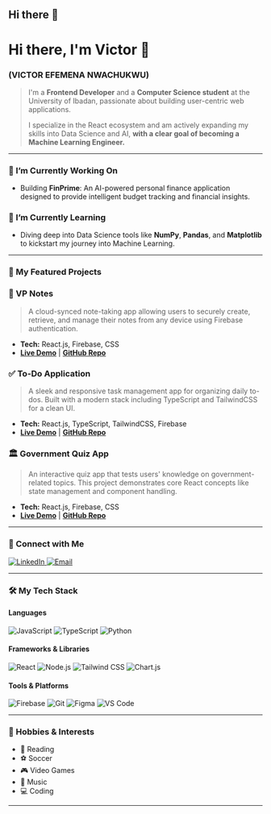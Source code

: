 ## Hi there 👋

# Hi there, I'm Victor 👋
### (VICTOR EFEMENA NWACHUKWU)

> I'm a **Frontend Developer** and a **Computer Science student** at the University of Ibadan, passionate about building user-centric web applications. 
>
> I specialize in the React ecosystem and am actively expanding my skills into Data Science and AI, **with a clear goal of becoming a Machine Learning Engineer.**

---

### 🔭 I’m Currently Working On

* Building **FinPrime**: An AI-powered personal finance application designed to provide intelligent budget tracking and financial insights.

### 🌱 I’m Currently Learning

* Diving deep into Data Science tools like **NumPy**, **Pandas**, and **Matplotlib** to kickstart my journey into Machine Learning.

---

### 🚀 My Featured Projects

### 📝 VP Notes
> A cloud-synced note-taking app allowing users to securely create, retrieve, and manage their notes from any device using Firebase authentication.
* **Tech:** React.js, Firebase, CSS
* [**Live Demo**](http://notes-app-vn01.firebaseapp.com/) | [**GitHub Repo**](https://github.com/DvectorPrime/notes-application)

### ✅ To-Do Application
> A sleek and responsive task management app for organizing daily to-dos. Built with a modern stack including TypeScript and TailwindCSS for a clean UI.
* **Tech:** React.js, TypeScript, TailwindCSS, Firebase
* [**Live Demo**](https://vptodo1.web.app/) | [**GitHub Repo**](https://github.com/DvectorPrime/todo-app)

### 🏛️ Government Quiz App
> An interactive quiz app that tests users' knowledge on government-related topics. This project demonstrates core React concepts like state management and component handling.
* **Tech:** React.js, Firebase, CSS
* [**Live Demo**](https://my-quiz-app-vnp01.web.app/) | [**GitHub Repo**](https://github.com/DvectorPrime/my-quiz-app)

---

### 💬 Connect with Me

<p align="left">
  <a href="https://www.linkedin.com/in/victor-nwachukwu-prime" target="_blank">
    <img src="https://img.shields.io/badge/LinkedIn-0A66C2?style=for-the-badge&logo=linkedin&logoColor=white" alt="LinkedIn">
  </a>
  <a href="mailto:nwachukwuvictor2008@gmail.com">
    <img src="https://img.shields.io/badge/Gmail-D14836?style=for-the-badge&logo=gmail&logoColor=white" alt="Email">
  </a>
</p>

---

### 🛠️ My Tech Stack

#### Languages
<p align="left">
  <img src="https://img.shields.io/badge/JavaScript-F7DF1E?style=for-the-badge&logo=javascript&logoColor=black" alt="JavaScript">
  <img src="https://img.shields.io/badge/TypeScript-3178C6?style=for-the-badge&logo=typescript&logoColor=white" alt="TypeScript">
  <img src="https://img.shields.io/badge/Python-3776AB?style=for-the-badge&logo=python&logoColor=white" alt="Python">
</p>

#### Frameworks & Libraries
<p align="left">
  <img src="https://img.shields.io/badge/React-61DAFB?style=for-the-badge&logo=react&logoColor=black" alt="React">
  <img src="https://img.shields.io/badge/Node.js-339933?style=for-the-badge&logo=node.js&logoColor=white" alt="Node.js">
  <img src="https://img.shields.io/badge/Tailwind_CSS-06B6D4?style=for-the-badge&logo=tailwindcss&logoColor=white" alt="Tailwind CSS">
  <img src="https://img.shields.io/badge/Chart.js-FF6384?style=for-the-badge&logo=chart.js&logoColor=white" alt="Chart.js">
</p>

#### Tools & Platforms
<p align="left">
  <img src="https://img.shields.io/badge/Firebase-FFCA28?style=for-the-badge&logo=firebase&logoColor=black" alt="Firebase">
  <img src="https://img.shields.io/badge/Git-F05032?style=for-the-badge&logo=git&logoColor=white" alt="Git">
  <img src="https://img.shields.io/badge/Figma-F24E1E?style=for-the-badge&logo=figma&logoColor=white" alt="Figma">
  <img src="https://img.shields.io/badge/VS_Code-007ACC?style=for-the-badge&logo=visual-studio-code&logoColor=white" alt="VS Code">
</p>

---

### 🎨 Hobbies & Interests
* 📖 Reading
* ⚽ Soccer
* 🎮 Video Games
* 🎵 Music
* 💻 Coding

---

<!-- <p align="center">
  <img src="https://github-readme-stats.vercel.app/api/top-langs/?username=DvectorPrime&layout=compact&theme=vision-friendly-dark" alt="Top Languages">
  <br>
  <img src="https://github-readme-stats.vercel.app/api?username=DvectorPrime&show_icons=true&theme=vision-friendly-dark" alt="GitHub Stats">
  <br>
  <img src="https://github-readme-streak-stats.herokuapp.com/?user=DvectorPrime&theme=vision-friendly-dark" alt="GitHub Streak">
</p> -->

<!--
**DvectorPrime/DvectorPrime** is a ✨ _special_ ✨ repository because its `README.md` (this file) appears on your GitHub profile.

Here are some ideas to get you started:

- 🔭 I’m currently working on ...
- 🌱 I’m currently learning ...
- 👯 I’m looking to collaborate on ...
- 🤔 I’m looking for help with ...
- 💬 Ask me about ...
- 📫 How to reach me: ...
- 😄 Pronouns: ...
- ⚡ Fun fact: ...
-->
